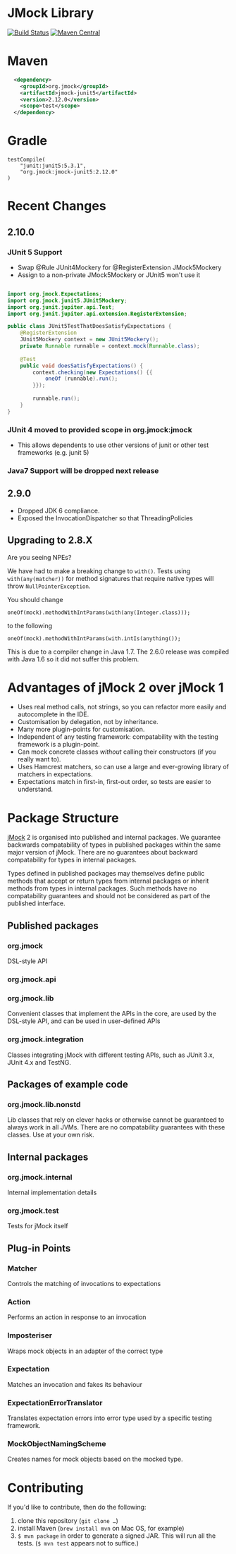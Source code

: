 # JMock Library
[![Build Status](https://travis-ci.org/jmock-developers/jmock-library.svg?branch=jmock2)](https://travis-ci.org/jmock-developers/jmock-library)
[![Maven Central](https://img.shields.io/maven-central/v/org.jmock/jmock.svg?label=Maven%20Central)](https://mvnrepository.com/artifact/org.jmock)

# Maven
```xml
  <dependency>
    <groupId>org.jmock</groupId>
    <artifactId>jmock-junit5</artifactId>
    <version>2.12.0</version>
    <scope>test</scope>
  </dependency>
```
# Gradle
```
testCompile(
    "junit:junit5:5.3.1",
    "org.jmock:jmock-junit5:2.12.0"
)
```
# Recent Changes
## 2.10.0
### JUnit 5 Support
* Swap @Rule JUnit4Mockery for @RegisterExtension JMock5Mockery
* Assign to a non-private JMock5Mockery or JUnit5 won't use it

```java

import org.jmock.Expectations;
import org.jmock.junit5.JUnit5Mockery;
import org.junit.jupiter.api.Test;
import org.junit.jupiter.api.extension.RegisterExtension;

public class JUnit5TestThatDoesSatisfyExpectations {
    @RegisterExtension
    JUnit5Mockery context = new JUnit5Mockery();
    private Runnable runnable = context.mock(Runnable.class);
    
    @Test
    public void doesSatisfyExpectations() {
        context.checking(new Expectations() {{
            oneOf (runnable).run();
        }});
        
        runnable.run();
    }
}
```
### JUnit 4 moved to provided scope in org.jmock:jmock
* This allows dependents to use other versions of junit or other test frameworks (e.g. junit 5)

### Java7 Support will be dropped next release

## 2.9.0
* Dropped JDK 6 compliance.
* Exposed the InvocationDispatcher so that ThreadingPolicies 

## Upgrading to 2.8.X
Are you seeing NPEs?

We have had to make a breaking change to `with()`. Tests using `with(any(matcher))` for method signatures that require native types will throw `NullPointerException`.

You should change

    oneOf(mock).methodWithIntParams(with(any(Integer.class)));

to the following

    oneOf(mock).methodWithIntParams(with.intIs(anything());
This is due to a compiler change in Java 1.7. The 2.6.0 release was compiled with Java 1.6 so it did not suffer this problem.


# Advantages of jMock 2 over jMock 1
* Uses real method calls, not strings, so you can refactor more easily and
  autocomplete in the IDE.
* Customisation by delegation, not by inheritance.
* Many more plugin-points for customisation.
* Independent of any testing framework: compatability with the testing
  framework is a plugin-point.
* Can mock concrete classes *without* calling their constructors (if
  you really want to).
* Uses Hamcrest matchers, so can use a large and ever-growing library
  of matchers in expectations.
* Expectations match in first-in, first-out order, so tests are easier to understand.

# Package Structure

[jMock]() 2 is organised into published and internal packages.  We guarantee backwards compatability of types in published packages within the same major version of jMock.  There are no guarantees about backward compatability for types in internal packages.

Types defined in published packages may themselves define public methods that accept or return types from internal packages or inherit methods from types in internal packages.  Such methods have no compatability guarantees and should not be considered as part of the published interface.


## Published packages

### org.jmock

DSL-style API

### org.jmock.api

### org.jmock.lib

Convenient classes that implement the APIs in the core, are used  by the DSL-style API, and can be used in user-defined APIs 

### org.jmock.integration

Classes integrating jMock with different testing APIs, such  as JUnit 3.x, JUnit 4.x and TestNG. 


## Packages of example code

### org.jmock.lib.nonstd

Lib classes that rely on clever hacks or otherwise cannot be  guaranteed to always work in all JVMs.  There are no compatability guarantees with these classes.  Use at your own risk.


## Internal packages

### org.jmock.internal

Internal implementation details 

### org.jmock.test

Tests for jMock itself


## Plug-in Points

### Matcher

Controls the matching of invocations to expectations

### Action

Performs an action in response to an invocation

### Imposteriser

Wraps mock objects in an adapter of the correct type

### Expectation

Matches an invocation and fakes its behaviour

### ExpectationErrorTranslator

Translates expectation errors into error type used by a specific 
testing framework.

### MockObjectNamingScheme

Creates names for mock objects based on the mocked type.

# Contributing

If you'd like to contribute, then do the following:

1.  clone this repository (`git clone …`)
2.  install Maven (`brew install mvn` on Mac OS, for example)
3.  `$ mvn package` in order to generate a signed JAR. This will run all the tests. (`$ mvn test` appears not to suffice.)

